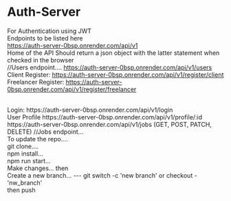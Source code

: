 # Auth-Server
For Authentication using JWT
<br/>
Endpoints to be listed here
<br/>
https://auth-server-0bsp.onrender.com/api/v1
<br />
Home of the API Should return a json object with the latter statement when checked in the browser
<br/>
//Users endpoint.... https://auth-server-0bsp.onrender.com/api/v1/users
<br/>
Client Register: https://auth-server-0bsp.onrender.com/api/v1/register/client 
<br>
Freelancer Register: https://auth-server-0bsp.onrender.com/api/v1/register/freelancer

<br />
Login:  https://auth-server-0bsp.onrender.com/api/v1/login

<br/>
User Profile  https://auth-server-0bsp.onrender.com/api/v1/profile/:id
<br/>
https://auth-server-0bsp.onrender.com/api/v1/jobs (GET, POST, PATCH, DELETE)
//Jobs endpoint...
<br />
To update the repo....
<br />
 git clone....
 <br />
 npm install...
 <br />
 npm run start...
 <br/>
Make changes... then 
<br />
Create a new branch... --- git switch -c 'new branch' or checkout - 'nw_branch'
<br/>
then push 
<br/
Open push.. then open PR...
 
